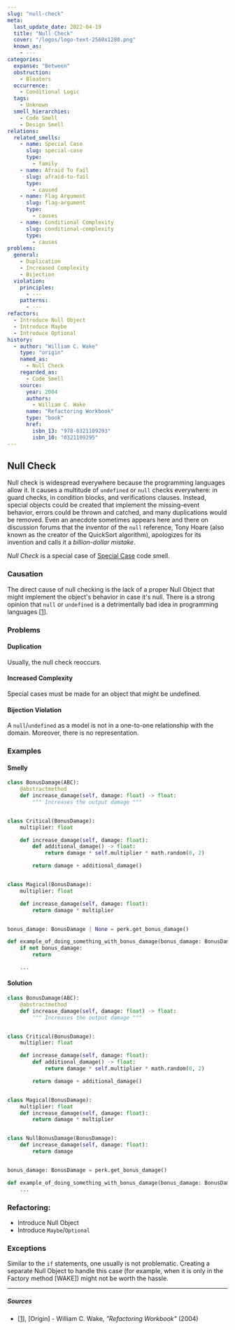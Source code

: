 ```yaml
---
slug: "null-check"
meta:
  last_update_date: 2022-04-19
  title: "Null Check"
  cover: "/logos/logo-text-2560x1280.png"
  known_as:
    - ---
categories:
  expanse: "Between"
  obstruction:
    - Bloaters
  occurrence:
    - Conditional Logic
  tags:
    - Unknown
  smell_hierarchies:
    - Code Smell
    - Design Smell
relations:
  related_smells:
    - name: Special Case
      slug: special-case
      type:
        - family
    - name: Afraid To Fail
      slug: afraid-to-fail
      type:
        - caused
    - name: Flag Argument
      slug: flag-argument
      type:
        - causes
    - name: Conditional Complexity
      slug: conditional-complexity
      type:
        - causes
problems:
  general:
    - Duplication
    - Increased Complexity
    - Bijection
  violation:
    principles:
      - ---
    patterns:
      - ---
refactors:
  - Introduce Null Object
  - Introduce Maybe
  - Introduce Optional
history:
  - author: "William C. Wake"
    type: "origin"
    named_as:
      - Null Check
    regarded_as:
      - Code Smell
    source:
      year: 2004
      authors:
        - William C. Wake
      name: "Refactoring Workbook"
      type: "book"
      href:
        isbn_13: "978-0321109293"
        isbn_10: "0321109295"
---
```


## Null Check

Null check is widespread everywhere because the programming languages allow it. It causes a multitude of `undefined` or `null` checks everywhere: in guard checks, in condition blocks, and verifications clauses. Instead, special objects could be created that implement the missing-event behavior, errors could be thrown and catched, and many duplications would be removed. Even an anecdote sometimes appears here and there on discussion forums that the inventor of the `null` reference, Tony Hoare (also known as the creator of the QuickSort algorithm), apologizes for its invention and calls it a _billion-dollar mistake_.

_Null Check_ is a special case of [Special Case](./special-case.md) code smell.

### Causation

The direct cause of null checking is the lack of a proper Null Object that might implement the object's behavior in case it's null. There is a strong opinion that `null` or `undefined` is a detrimentally bad idea in programming languages [[1](#sources)].

### Problems

#### **Duplication**

Usually, the null check reoccurs.

#### **Increased Complexity**

Special cases must be made for an object that might be undefined.

#### **Bijection Violation**

A `null`/`undefined` as a model is not in a one-to-one relationship with the domain. Moreover, there is no representation.

### Examples

<div class="example-block">

#### Smelly

```py
class BonusDamage(ABC):
    @abstractmethod
    def increase_damage(self, damage: float) -> float:
        """ Increases the output damage """


class Critical(BonusDamage):
    multiplier: float

    def increase_damage(self, damage: float):
        def additional_damage() -> float:
            return damage * self.multiplier * math.random(0, 2)

        return damage + additional_damage()


class Magical(BonusDamage):
    multiplier: float

    def increase_damage(self, damage: float):
        return damage * multiplier


bonus_damage: BonusDamage | None = perk.get_bonus_damage()

def example_of_doing_something_with_bonus_damage(bonus_damage: BonusDamage | None) -> ... | None:
    if not bonus_damage:
        return

    ...
```

#### Solution

```py
class BonusDamage(ABC):
    @abstractmethod
    def increase_damage(self, damage: float) -> float:
        """ Increases the output damage """


class Critical(BonusDamage):
    multiplier: float

    def increase_damage(self, damage: float):
        def additional_damage() -> float:
            return damage * self.multiplier * math.random(0, 2)

        return damage + additional_damage()


class Magical(BonusDamage):
    multiplier: float
    def increase_damage(self, damage: float):
        return damage * multiplier


class NullBonusDamage(BonusDamage):
    def increase_damage(self, damage: float):
        return damage


bonus_damage: BonusDamage = perk.get_bonus_damage()

def example_of_doing_something_with_bonus_damage(bonus_damage: BonusDamage) -> ...:
    ...
```

</div>

### Refactoring:

- Introduce Null Object
- Introduce `Maybe`/`Optional`

### Exceptions

Similar to the `if` statements, one usually is not problematic. Creating a separate Null Object to handle this case (for example, when it is only in the Factory method [WAKE]) might not be worth the hassle.

---

##### Sources

- [[1](#sources)], [Origin] - William C. Wake, _"Refactoring Workbook"_ (2004)
